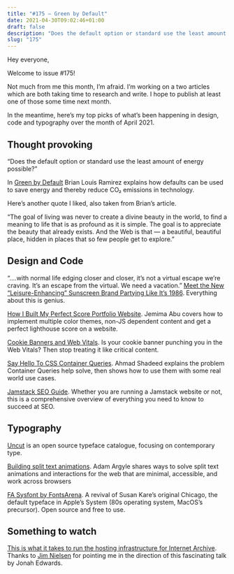 ```yaml
---
title: "#175 – Green by Default"
date: 2021-04-30T09:02:46+01:00
draft: false
description: "Does the default option or standard use the least amount of energy possible? Brian Louis Ramirez explains how defaults can be used to save energy and thereby reduce CO₂ emissions in technology."
slug: "175"
---
```


Hey everyone,

Welcome to issue #175!

Not much from me this month, I’m afraid. I’m working on a two articles which are both taking time to research and write. I hope to publish at least one of those some time next month.

In the meantime, here’s my top picks of what’s been happening in design, code and typography over the month of April 2021.

## Thought provoking

“Does the default option or standard use the least amount of energy possible?”

In [Green by Default](https://blr.design/blog/green-by-default/) Brian Louis Ramirez explains how defaults can be used to save energy and thereby reduce CO₂ emissions in technology.

Here’s another quote I liked, also taken from Brian’s article.

“The goal of living was never to create a divine beauty in the world, to find a meaning to life that is as profound as it is simple. The goal is to appreciate the beauty that already exists. And the Web is that — a beautiful, beautiful place, hidden in places that so few people get to explore.”

## Design and Code

“....with normal life edging closer and closer, it’s not a virtual escape we’re craving. It’s an escape from the virtual. We need a vacation.” [Meet the New “Leisure-Enhancing” Sunscreen Brand Partying Like It’s 1986](https://www.vanityfair.com/style/2021/04/vacation-by-poolside-fm-sunscreen). Everything about this is genius.

[How I Built My Perfect Score Portfolio Website](https://blog.jemimaabu.com/how-i-built-my-perfect-score-portfolio-website/). Jemima Abu covers how to implement multiple color themes, non-JS dependent content and get a perfect lighthouse score on a website.

[Cookie Banners and Web Vitals](https://blr.design/blog/cookie-banner-web-vitals/). Is your cookie banner punching you in the Web Vitals? Then stop treating it like critical content.

[Say Hello To CSS Container Queries](https://ishadeed.com/article/say-hello-to-css-container-queries/). Ahmad Shadeed explains the problem Container Queries help solve, then shows how to use them with some real world use cases.

[Jamstack SEO Guide](https://bejamas.io/blog/jamstack-seo-guide/). Whether you are running a Jamstack website or not, this is a comprehensive overview of everything you need to know to succeed at SEO.

## Typography

[Uncut](https://uncut.wtf/) is an open source typeface catalogue, focusing on contemporary type.

[Building split text animations](https://web.dev/building-split-text-animations/). Adam Argyle shares ways to solve split text animations and interactions for the web that are minimal, accessible, and work across browsers

[FA Sysfont by FontsArena](https://fontsarena.com/fa-sysfont-by-fontsarena/). A revival of Susan Kare’s original Chicago, the default typeface in Apple’s System (80s operating system, MacOS’s precursor). Open source and free to use.

## Something to watch

[This is what it takes to run the hosting infrastructure for Internet Archive](https://archive.org/details/jonah-edwards-presentation). Thanks to [Jim Nielsen](https://blog.jim-nielsen.com/2021/this-is-the-internet-folks/) for pointing me in the direction of this fascinating talk by Jonah Edwards.
